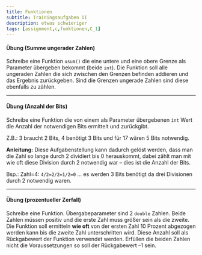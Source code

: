```yaml
---
title: Funktionen
subtitle: Trainingsaufgaben II
description: etwas schwieriger
tags: [assignment,c,funktionen,C_1]
---
```


#### Übung (Summe ungerader Zahlen)

Schreibe eine Funktion `usum()` die eine untere und eine obere Grenze als Parameter übergeben bekommt (beide `int`). Die Funktion soll alle ungeraden Zahlen die sich zwischen den Grenzen befinden addieren und das Ergebnis zurückgeben. Sind die Grenzen ungerade Zahlen sind diese ebenfalls zu zählen.



---

#### Übung (Anzahl der Bits)

Schreibe eine Funktion die von einem als Parameter übergebenen `int` Wert die Anzahl der notwendigen Bits ermittelt und zurückgibt.

Z.B.: 3 braucht 2 Bits, 4 benötigt 3 Bits und für 17 wären 5 Bits notwendig.

**Anleitung:** Diese Aufgabenstellung kann dadurch gelöst werden, dass man die Zahl so lange durch 2 dividiert bis 0 herauskommt, dabei zählt man mit wie oft diese Division durch 2 notwendig war – dies ist die Anzahl der Bits.

Bsp.: Zahl=4: `4/2=2/2=1/2=0` ... es werden 3 Bits benötigt da drei Divisionen durch 2 notwendig waren.



---

#### Übung (prozentueller Zerfall)

Schreibe eine Funktion. Übergabeparameter sind 2 `double` Zahlen.  Beide Zahlen müssen positiv und die erste Zahl muss größer sein als die zweite. Die Funktion soll ermitteln **wie oft** von der ersten Zahl 10 Prozent abgezogen werden kann bis die zweite Zahl unterschritten wird. Diese Anzahl soll als Rückgabewert der Funktion verwendet werden. Erfüllen die beiden Zahlen nicht die Voraussetzungen so soll der Rückgabewert –1 sein.



